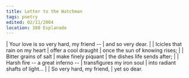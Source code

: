 ```yaml
---
title: Letter to the Watchman
tags: poetry
edited: 02/11/2004
location: 380 Esplanade
---
```


| Your love is so very hard, my friend --
| and so very dear.
|
| Icicles that rain on my heart
| offer a cool draught
| once the sun of knowing rises;
|
| Bitter grains of salt
| make finely piquant
| the dishes life sends after;
|
| Harsh fire -- a great inferno --
| transfigures my iron soul
| into radiant shafts of light...
|
| So very hard, my friend,
| yet so dear.
